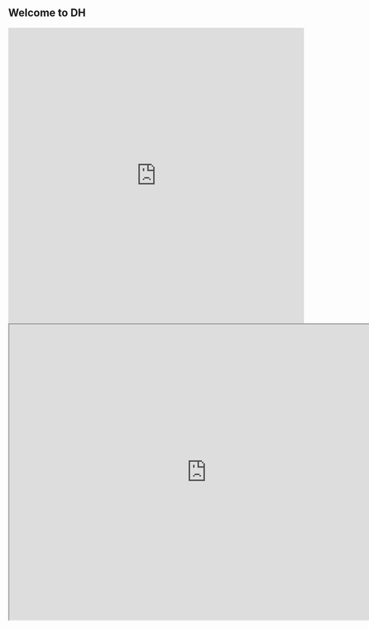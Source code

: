 ## Welcome to DH

<iframe src='https://cdn.knightlab.com/libs/timeline/latest/embed/?source=1cWqQBZCkX9GpzFtxCWHoqFXCHg-ylTVUWlnrdYMzKUI&font=Bevan-PotanoSans&maptype=toner&width=600&height=600' width='600' height='600' frameborder='0'></iframe>
                                



<iframe src="https://uploads.knightlab.com/storymapjs/dea3e7eebb43a9b28d1b900870a975b6/husitske-valky/index.html" width=800 height=600></iframe>
